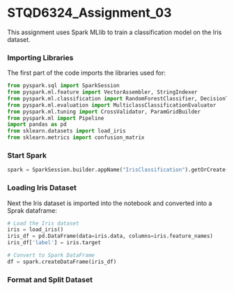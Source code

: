 # STQD6324_Assignment_03

This assignment uses Spark MLlib to train a classification model on the Iris dataset.

### Importing Libraries

The first part of the code imports the libraries used for:

```python
from pyspark.sql import SparkSession
from pyspark.ml.feature import VectorAssembler, StringIndexer
from pyspark.ml.classification import RandomForestClassifier, DecisionTreeClassifier
from pyspark.ml.evaluation import MulticlassClassificationEvaluator
from pyspark.ml.tuning import CrossValidator, ParamGridBuilder
from pyspark.ml import Pipeline
import pandas as pd
from sklearn.datasets import load_iris
from sklearn.metrics import confusion_matrix

```

### Start Spark

```python
spark = SparkSession.builder.appName("IrisClassification").getOrCreate()
```

### Loading Iris Dataset

Next the Iris dataset is imported into the notebook and converted into a Sprak dataframe:

```python
# Load the Iris dataset
iris = load_iris()
iris_df = pd.DataFrame(data=iris.data, columns=iris.feature_names)
iris_df['label'] = iris.target

# Convert to Spark DataFrame
df = spark.createDataFrame(iris_df)

```

### Format and Split Dataset



